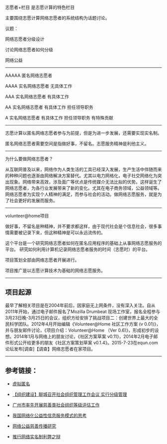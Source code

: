 志愿者+栏目 是志愿计算的特色栏目

主要围绕志愿计算网络志愿者的系统结构为话题讨论。

议题：

网络志愿者分级设计

讨论网络志愿者如何分级

网络公益

---

AAAAA 匿名网络志愿者

AAAA 实名网络志愿者 无具体工作

AAA 实名网络志愿者 有具体工作

AA 实名网络志愿者 有具体工作 担任领导职务

A 实名网络志愿者 有具体工作 担任领导职务 有特殊贡献

---

志愿计算以匿名网络志愿者参与为前提，但是为进一步发展，还需要实现实名制。

匿名网络志愿者需要空间是指做好事，不留名。志愿服务精神是利他主义。

---

为什么要做网络志愿者？

从互联网普及以来，网络作为人类生活的工具已经深入发展，生产生活中伴随而来的种种问题也逐渐由网络解决方案替代。尤其以电力网格化，电子社交网络化为突出现象。网络带来高效，涉及面广等优点是传统媒介无法比拟的优势。这样诞生了网络志愿者，为各行业发展带来了新的变化。尤其在电子商务领域，公益领域等。网络志愿者为实现个人精神的满足，而参与社会的活动。做网络志愿服务，就是为了社会更好的发展而服务。

---

volunteer@home项目

做好事，不留名是种精神，并不要求都这样，由于现代社会是个信息社会，很多事情需要被记录下来，但这种精神是可以永远流传的。

这个平台是一个研究网络志愿者如何在匿名应用程序的基础上从事网络志愿服务的平台。
研究如何利用计算机记录网络志愿者服务的时间（志愿时）的平台。

项目策划全部由网络志愿者开展进行。

项目推广是以志愿计算技术为基础的网络志愿服务。

---

项目起源
------

最早了解相关项目是在2004年前后，因家庭无上网条件，没有深入关注。自从2011年开始，通过电子邮件报名了Mozilla Drumbeat 现场工作室，报名全程参与3月23日晚-3月25日的会议，组织方给安排了挑战项目二：创建世界上最大的全民科学团队。2012年4月开始编辑《Volunteer@Home 社区工作方案 (v 0.01)》，并与朋友邮件讨论，《项目介绍：Volunteer@Home （Ver 0.6)》，形成初步的设想。2014年1月与网络上的朋友讨论，《社区方案草案 v0.11》，2014年2月电子邮件形式公开给更多的朋友《社区方案策划草案 v0.1.4》。2015-7-23在equn.com论坛发布[调查]【调查】网络志愿者在家项目。

---

参考链接：
------
* [虚拟匿名](https://gitcafe.com/volunteerAThome/volunteerAThome/blob/Develop/项目目录/社会资源/EQUN/志愿者+/EQUN翻译/术语词典/有效匿名.md)

* [【组织建设】聊城召开社会组织管理工作会议 实行分级管理](http://mp.weixin.qq.com/s?__biz=MjM5ODY0NzAyNA==&mid=207474364&idx=3&sn=6a138a89acafca4691096328b6e6115a&3rd=MzA3MDU4NTYzMw==&scene=6#rd)

* [广州市率先开展慈善类社会组织等级评估工作](http://mp.weixin.qq.com/s?__biz=MzA3NTg4MzIzNQ==&mid=208527107&idx=1&sn=283ae8dfb86f2c63b3a1d8a7b6905481&3rd=MzA3MDU4NTYzMw==&scene=6#rd)

* [我国网络化公益性信息服务模式的思考](http://www.doc88.com/p-9982987582354.html)

* [网络公益慈善传播研究](http://wenku.baidu.com/link?url=hTyDI-rutHQ5F1Fm5YynsOs1ULUx9j-hfdhIuWS1YmWMulcdtDdit-AMoYD-QodieDw0cxF1EwW2NJwENZtDXuuLUUG_4vgUi6Omqt5nFUS)

* [推行网络实名制利弊之辩](http://www.doc88.com/p-8969039259604.html)